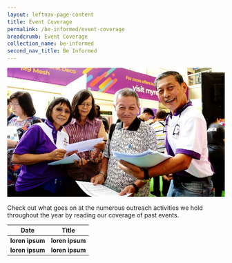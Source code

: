```yaml
---
layout: leftnav-page-content
title: Event Coverage
permalink: /be-informed/event-coverage
breadcrumb: Event Coverage
collection_name: be-informed
second_nav_title: Be Informed
---
```


![picture](/images/be-informed/event-coverage-1.jpg)

Check out what goes on at the numerous outreach activities we hold throughout the year by reading our coverage of past events.

| Date | Title |
|--|--|
| **loren ipsum** | **loren ipsum** |
| **loren ipsum** | **loren ipsum** |
